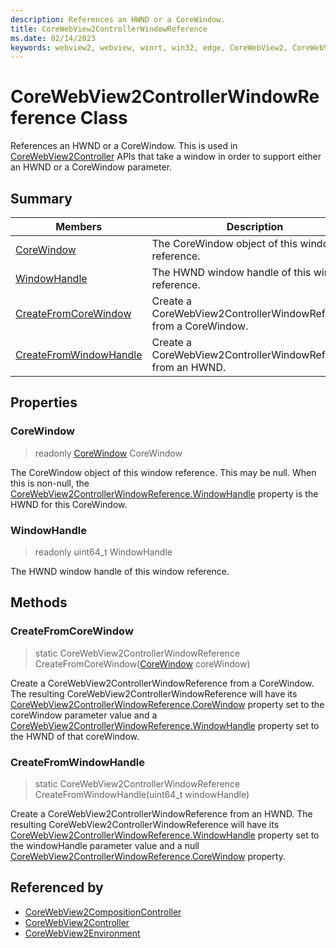 ```yaml
---
description: References an HWND or a CoreWindow.
title: CoreWebView2ControllerWindowReference
ms.date: 02/14/2023
keywords: webview2, webview, winrt, win32, edge, CoreWebView2, CoreWebView2Controller, browser control, edge html, CoreWebView2ControllerWindowReference
---
```


# CoreWebView2ControllerWindowReference Class



References an HWND or a CoreWindow.
This is used in [CoreWebView2Controller](corewebview2controller.md) APIs that take a window in order to support either an HWND or a CoreWindow parameter.

## Summary

Members|Description
--|--
[CoreWindow](#corewindow) | The CoreWindow object of this window reference.
[WindowHandle](#windowhandle) | The HWND window handle of this window reference.
[CreateFromCoreWindow](#createfromcorewindow) | Create a CoreWebView2ControllerWindowReference from a CoreWindow.
[CreateFromWindowHandle](#createfromwindowhandle) | Create a CoreWebView2ControllerWindowReference from an HWND.

## Properties

### CoreWindow

> readonly  [CoreWindow](/uwp/api/Windows.UI.Core.CoreWindow) CoreWindow

The CoreWindow object of this window reference.
This may be null. When this is non-null, the [CoreWebView2ControllerWindowReference.WindowHandle](corewebview2controllerwindowreference.md#windowhandle) property is the HWND for this CoreWindow.

### WindowHandle

> readonly  uint64_t WindowHandle

The HWND window handle of this window reference.



## Methods

### CreateFromCoreWindow

> static CoreWebView2ControllerWindowReference CreateFromCoreWindow([CoreWindow](/uwp/api/Windows.UI.Core.CoreWindow) coreWindow)

Create a CoreWebView2ControllerWindowReference from a CoreWindow.
The resulting CoreWebView2ControllerWindowReference will have its [CoreWebView2ControllerWindowReference.CoreWindow](corewebview2controllerwindowreference.md#corewindow) property set to the coreWindow parameter value and a [CoreWebView2ControllerWindowReference.WindowHandle](corewebview2controllerwindowreference.md#windowhandle) property set to the HWND of that coreWindow.



### CreateFromWindowHandle

> static CoreWebView2ControllerWindowReference CreateFromWindowHandle(uint64_t windowHandle)

Create a CoreWebView2ControllerWindowReference from an HWND.
The resulting CoreWebView2ControllerWindowReference will have its [CoreWebView2ControllerWindowReference.WindowHandle](corewebview2controllerwindowreference.md#windowhandle) property set to the windowHandle parameter value and a null [CoreWebView2ControllerWindowReference.CoreWindow](corewebview2controllerwindowreference.md#corewindow) property.






## Referenced by

- [CoreWebView2CompositionController](corewebview2compositioncontroller.md)
- [CoreWebView2Controller](corewebview2controller.md)
- [CoreWebView2Environment](corewebview2environment.md)
